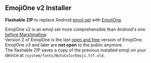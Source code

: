 EmojiOne v2 Installer
---

**Flashable ZIP** to replace Android [emoji set](https://www.google.com/get/noto/help/emoji/) with [EmojiOne](https://www.emojione.com/emoji/v2).

EmojiOne v2 is an emoji set more comprehensible than Android's one [before Marshmallow](http://blog.emojipedia.org/android-6-0-1-emoji-changelog/).  
Version 2 of EmojiOne is the last [open and free](https://github.com/Ranks/emojione/blob/2.2.7/LICENSE.md) version of EmojiOne. EmojiOne v3 and later are **not open** to the public anymore.  
The flashable ZIP saves a copy of the previous installed emoji on your device at `/system/fonts/NotoColorEmoji.ttf.old`.
